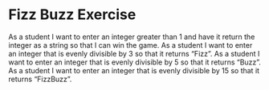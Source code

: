 # Fizz Buzz Exercise

As a student I want to enter an integer greater than 1 and have it return the integer as a string so that I can win the game.
As a student I want to enter an integer that is evenly divisible by 3 so that it returns “Fizz”.
As a student I want to enter an integer that is evenly divisible by 5 so that it returns “Buzz”.
As a student I want to enter an integer that is evenly divisible by 15 so that it returns “FizzBuzz”.

